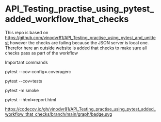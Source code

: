 # API_Testing_practise_using_pytest_added_workflow_that_checks
This repo is based on https://github.com/vinodvr81/API_Testing_practise_using_pytest_and_unittest however the checks are failing because the JSON server is local one. Therefor here an outside website is added that checks to make sure all checks pass as part of the workflow


Important commands

pytest --cov-config=.coveragerc

pytest --cov=tests

pytest -m smoke

pytest --html=report.html

https://codecov.io/gh/vinodvr81/API_Testing_practise_using_pytest_added_workflow_that_checks/branch/main/graph/badge.svg
